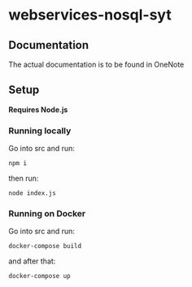 # webservices-nosql-syt

## Documentation

The actual documentation is to be found in OneNote

## Setup

**Requires Node.js**

### Running locally

Go into src and run:

```
npm i
```

then run:

```
node index.js
```

### Running on Docker

Go into src and run:

```
docker-compose build
```

and after that:

```
docker-compose up
```
